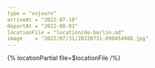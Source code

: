 ```yaml
---
type = "sojourn"
arriveAt = "2022-07-19"
departAt = "2022-08-03"
locationFile = "location/de-berlin.md"
image    = "2022/07/31/20220731-090454988.jpg"
---
```


{% locationPartial file=$locationFile /%} 
